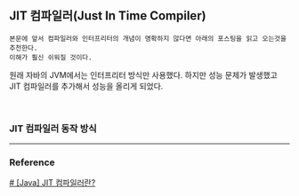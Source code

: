 ## JIT 컴파일러(Just In Time Compiler)

```
본문에 앞서 컴파일러와 인터프리터의 개념이 명확하지 않다면 아래의 포스팅을 읽고 오는것을 추천한다.
이해가 훨신 쉬워질 것이다.
```

원래 자바의 JVM에서는 인터프리터 방식만 사용했다. 하지만 성능 문제가 발생했고 JIT 컴파일러를 추가해서 성능을 올리게 되었다.

<br>

### JIT 컴파일러 동작 방식





---

### Reference

[# [Java] JIT 컴파일러란?](https://hyeinisfree.tistory.com/26)  
